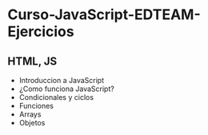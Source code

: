 # Curso-JavaScript-EDTEAM-Ejercicios

## HTML, JS

- Introduccion a JavaScript
- ¿Como funciona JavaScript?
- Condicionales y ciclos
- Funciones
- Arrays
- Objetos